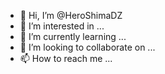 - 👋 Hi, I’m @HeroShimaDZ
- 👀 I’m interested in ...
- 🌱 I’m currently learning ...
- 💞️ I’m looking to collaborate on ...
- 📫 How to reach me ...

<!---
HeroShimaDZ/HeroShimaDZ is a ✨ special ✨ repository because its `README.md` (this file) appears on your GitHub profile.
You can click the Preview link to take a look at your changes.
--->

